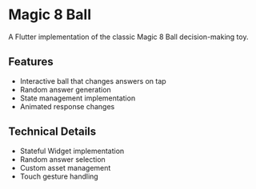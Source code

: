# Magic 8 Ball

A Flutter implementation of the classic Magic 8 Ball decision-making toy.

## Features
- Interactive ball that changes answers on tap
- Random answer generation
- State management implementation
- Animated response changes

## Technical Details
- Stateful Widget implementation
- Random answer selection
- Custom asset management
- Touch gesture handling